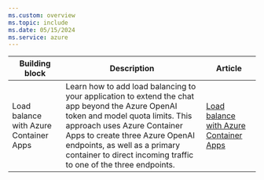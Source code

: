 ```yaml
---
ms.custom: overview
ms.topic: include
ms.date: 05/15/2024
ms.service: azure
---
```


| Building block | Description | Article |
|----------------|-------------|---------------|
| Load balance with Azure Container Apps | Learn how to add load balancing to your application to extend the chat app beyond the Azure OpenAI token and model quota limits. This approach uses Azure Container Apps to create three Azure OpenAI endpoints, as well as a primary container to direct incoming traffic to one of the three endpoints. | [Load balance with Azure Container Apps](/dotnet/ai/get-started-app-chat-scaling-with-azure-container-apps?toc=/azure/developer/ai/toc.json&bc=/azure/developer/ai/breadcrumb/toc.json) |


<!-- 

### Secure resources with passwordless connections

Application requests to most Azure services must be authenticated with keys or [passwordless connections](../passwordless-connections.md). Developers must be diligent to never expose the keys in an unsecure location. Anyone who gains access to the key is able to authenticate to the service. Passwordless authentication offers improved management and security benefits over the account key because there's no key (or connection string) to store.

### Load balance with Azure Container Apps 

Learn how to [add load balancing to your application](/dotnet/ai/get-started-app-chat-scaling-with-azure-container-apps) to extend the chat app beyond the Azure OpenAI token and model quota limits. This approach uses Azure Container Apps to create three Azure OpenAI endpoints, as well as a primary container to direct incoming traffic to one of the three endpoints.

-->